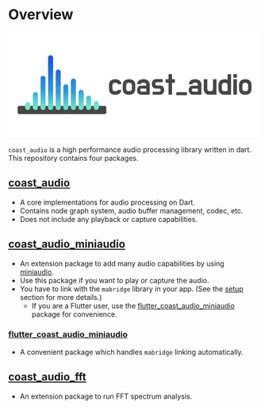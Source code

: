 # Overview

![logo_banner.png](resources/logo_banner.png)

`coast_audio` is a high performance audio processing library written in dart.\
This repository contains four packages.

## [coast_audio](https://github.com/SKKbySSK/coast_audio/tree/main/packages/coast_audio)
- A core implementations for audio processing on Dart.
- Contains node graph system, audio buffer management, codec, etc.
- Does not include any playback or capture capabilities.

## [coast_audio_miniaudio](https://github.com/SKKbySSK/coast_audio/tree/main/packages/coast_audio_miniaudio)
- An extension package to add many audio capabilities by using [miniaudio](https://github.com/mackron/miniaudio).
- Use this package if you want to play or capture the audio.
- You have to link with the `mabridge` library in your app. (See the [setup](https://github.com/SKKbySSK/coast_audio/tree/main/packages/coast_audio_miniaudio#setup) section for more details.)
  - If you are a Flutter user, use the [flutter_coast_audio_miniaudio](https://github.com/SKKbySSK/coast_audio/tree/main/packages/flutter_coast_audio_miniaudio) package for convenience.

### [flutter_coast_audio_miniaudio](https://github.com/SKKbySSK/coast_audio/tree/main/packages/flutter_coast_audio_miniaudio)
- A convenient package which handles `mabridge` linking automatically.

## [coast_audio_fft](https://github.com/SKKbySSK/coast_audio/tree/main/packages/coast_audio_fft)
- An extension package to run FFT spectrum analysis.
